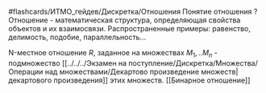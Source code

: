 #flashcards/ИТМО_гейдев/Дискретка/Отношения
Понятие отношения
?
Отношение - математическая структура, определяющая свойства объектов и их взаимосвязи.
Распространенные примеры: равенство, делимость, подобие, параллельность...


N-местное отношение $R$, заданное на множествах $M_1, .. M_n$ - подмножество [[../../../Экзамен на поступление/Дискретка/Множества/Операции над множествами/Декартово произведение множеств|декартового произведения]] этих множеств.
[[Бинарное отношение]]